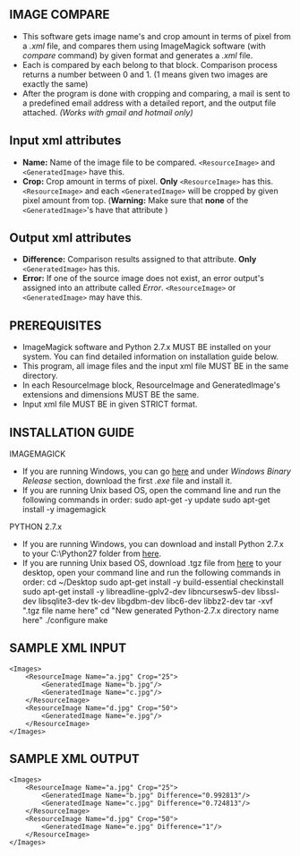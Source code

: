 IMAGE COMPARE
----------
- This software gets image name's and crop amount in terms of pixel from a *.xml* file, and compares them using ImageMagick software  (with *compare* command) by given format and generates a *.xml* file.
- Each <ResourceImage> is compared by each <GeneratedImage> belong to that block. Comparison process returns a number between 0 and 1. (1 means given two images are exactly the same) 
- After the program is done with cropping and comparing, a mail is sent to a predefined email address with a detailed report, and the output file attached. *(Works with gmail and hotmail only)*

Input xml attributes
----------
- **Name:** Name of the image file to be compared. ```<ResourceImage>``` and ```<GeneratedImage>``` have this.
- **Crop:** Crop amount in terms of pixel. **Only** ```<ResourceImage>``` has this. ```<ResourceImage>``` and each ```<GeneratedImage>``` will be cropped by given pixel amount from top. (**Warning:** Make sure that **none** of the ```<GeneratedImage>```'s have that attribute )

Output xml attributes
----------
- **Difference:** Comparison results assigned to that attribute. **Only** ```<GeneratedImage>``` has this.
- **Error:** If one of the source image does not exist, an error output's assigned into an attribute called *Error*. ```<ResourceImage>``` or ```<GeneratedImage>``` may have this.

PREREQUISITES
----------
- ImageMagick software and Python 2.7.x MUST BE installed on your system. You can find detailed information on installation guide below.
- This program, all image files and the input xml file MUST BE in the same directory.
- In each ResourceImage block, ResourceImage and GeneratedImage's extensions and dimensions MUST BE the same.
- Input xml file MUST BE in given STRICT format.

INSTALLATION GUIDE
----------

IMAGEMAGICK

- If you are running Windows, you can go [here](http://www.imagemagick.org/script/binary-releases.php) and under *Windows Binary Release* section, download the first *.exe* file and install it.
- If you are running Unix based OS, open the command line and run the following commands in order:
	sudo apt-get -y update
	sudo apt-get install -y imagemagick

PYTHON 2.7.x

- If you are running Windows, you can download and install Python 2.7.x to 
your C:\Python27 folder from [here](https://www.python.org/downloads/).
- If you are running Unix based OS, download .tgz file from [here](https://www.python.org/downloads/release/python-2710/) to your desktop, open 
your command line and run the following commands in order:
	cd ~/Desktop
	sudo apt-get install -y build-essential checkinstall
	sudo apt-get install -y libreadline-gplv2-dev libncursesw5-dev libssl-dev 
libsqlite3-dev tk-dev libgdbm-dev libc6-dev libbz2-dev
	tar -xvf ".tgz file name here"
	cd "New generated Python-2.7.x directory name here"
	./configure
	make

SAMPLE XML INPUT
----------
```
<Images>
	<ResourceImage Name="a.jpg" Crop="25">
		<GeneratedImage Name="b.jpg"/>			
		<GeneratedImage Name="c.jpg"/>
	</ResourceImage>
	<ResourceImage Name="d.jpg" Crop="50">
		<GeneratedImage Name="e.jpg"/>
	</ResourceImage>
</Images>
```
SAMPLE XML OUTPUT
----------
```
<Images>
	<ResourceImage Name="a.jpg" Crop="25">
		<GeneratedImage Name="b.jpg" Difference="0.992813"/>			
		<GeneratedImage Name="c.jpg" Difference="0.724813"/>
	</ResourceImage>
	<ResourceImage Name="d.jpg" Crop="50">
		<GeneratedImage Name="e.jpg" Difference="1"/>
	</ResourceImage>
</Images>
```
